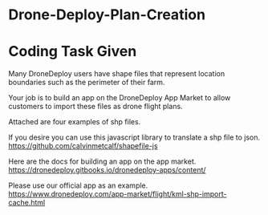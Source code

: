 # Drone-Deploy-Plan-Creation

# Coding Task Given

Many DroneDeploy users have shape files that represent location boundaries such as the perimeter of their farm.
 
Your job is to build an app on the DroneDeploy App Market to allow customers to import these files as drone flight plans.
 
Attached are four examples of shp files. 
 
If you desire you can use this javascript library to translate a shp file to json. 
https://github.com/calvinmetcalf/shapefile-js
 
Here are the docs for building an app on the app market.
https://dronedeploy.gitbooks.io/dronedeploy-apps/content/
 
Please use our official app as an example.
https://www.dronedeploy.com/app-market/flight/kml-shp-import-cache.html
 
